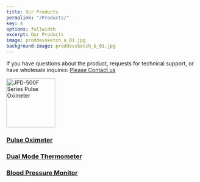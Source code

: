 ```yaml
---
title: Our Products
permalink: "/Products/"
key: 4
options: fullwidth
excerpt: Our Products
image: proddevsketch_a_01.jpg
background-image: proddevsketch_b_01.jpg
---
```


If you have questions about the product, requests for technical support, or have wholesale inquires: 
<a href="https://www.biobotus.com/contactus" class="button fit special">Please Contact us</a>

<a href="jpd-500f">
<img src="/images/JPD500F2 with finger01.png" alt="JPD-500F Series Pulse Oximeter" style="width:128px;height:128px;">
</a>

### [Pulse Oximeter](https://www.biobotus.com/products/jpd-500f)
### [Dual Mode Thermometer](https://www.biobotus.com/products/jpd-900w)
### [Blood Pressure Monitor](https://www.biobotus.com/products/jpd-fr401)
